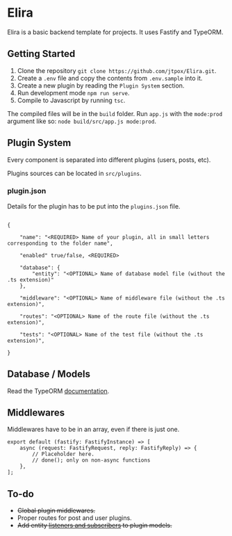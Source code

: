 # Elira
Elira is a basic backend template for projects. It uses Fastify and TypeORM.  

## Getting Started
1. Clone the repository `git clone https://github.com/jtpox/Elira.git`.
2. Create a `.env` file and copy the contents from `.env.sample` into it.
3. Create a new plugin by reading the `Plugin System` section.
4. Run development mode `npm run serve`.
5. Compile to Javascript by running `tsc`.

The compiled files will be in the `build` folder. Run `app.js` with the `mode:prod` argument like so: `node build/src/app.js mode:prod`.

## Plugin System
Every component is separated into different plugins (users, posts, etc).

Plugins sources can be located in `src/plugins`.

### plugin.json
Details for the plugin has to be put into the `plugins.json` file.

```

{

    "name": "<REQUIRED> Name of your plugin, all in small letters corresponding to the folder name",

    "enabled" true/false, <REQUIRED>

    "database": {
        "entity": "<OPTIONAL> Name of database model file (without the .ts extension)"
    },

    "middleware": "<OPTIONAL> Name of middleware file (without the .ts extension)",

    "routes": "<OPTIONAL> Name of the route file (without the .ts extension)",

    "tests": "<OPTIONAL> Name of the test file (without the .ts extension)",

}

```
  

## Database / Models
Read the TypeORM [documentation](https://typeorm.io/).

## Middlewares
Middlewares have to be in an array, even if there is just one.
```
export default (fastify: FastifyInstance) => [
    async (request: FastifyRequest, reply: FastifyReply) => {
        // Placeholder here.
        // done(); only on non-async functions
    },
];
```

## To-do
- ~~Global plugin middlewares.~~
- Proper routes for post and user plugins.
- ~~Add entity [listeners and subscribers](https://typeorm.io/#/listeners-and-subscribers) to plugin models.~~